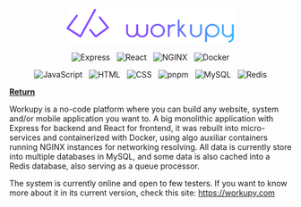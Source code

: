<p align="center">
  <img
    src="https://github.com/Mestre-Tramador/Mestre-Tramador/blob/main/assets/data/professional/projects/Workupy/logo.png"
    alt="Workupy logo"
    width="300"
    height="61"
  />
</p>

<p align="center">
  <img
    src="https://cdn.jsdelivr.net/gh/devicons/devicon@latest/icons/express/express-original.svg"
    alt="Express"
    width="96"
    height="96"
  />
  &nbsp;
  <img
    src="https://cdn.jsdelivr.net/gh/devicons/devicon@latest/icons/react/react-original.svg"
    alt="React"
    width="96"
    height="96"
  />
  &nbsp;
  <img
    src="https://cdn.jsdelivr.net/gh/devicons/devicon@latest/icons/nginx/nginx-original.svg"
    alt="NGINX"
    width="96"
    height="96"
  />
  &nbsp;
  <img
    src="https://cdn.jsdelivr.net/gh/devicons/devicon@latest/icons/docker/docker-original.svg"
    alt="Docker"
    width="96"
    height="96"
  />
</p>

<p align="center">
  <img
    src="https://cdn.jsdelivr.net/gh/devicons/devicon@latest/icons/javascript/javascript-original.svg"
    alt="JavaScript"
    width="64"
    height="64"
  />
  &nbsp;
  <img
    src="https://cdn.jsdelivr.net/gh/devicons/devicon@latest/icons/html5/html5-original.svg"
    alt="HTML"
    width="64"
    height="64"
  />
  &nbsp;
  <img
    src="https://cdn.jsdelivr.net/gh/devicons/devicon@latest/icons/css3/css3-original.svg"
    alt="CSS"
    width="64"
    height="64"
  />
  &nbsp;
  <img
    src="https://cdn.jsdelivr.net/gh/devicons/devicon@latest/icons/pnpm/pnpm-original.svg"
    alt="pnpm"
    width="64"
    height="64"
  />
  &nbsp;
  <img
    src="https://cdn.jsdelivr.net/gh/devicons/devicon@latest/icons/mysql/mysql-original-wordmark.svg"
    alt="MySQL"
    width="64"
    height="64"
  />
  &nbsp;
  <img
    src="https://cdn.jsdelivr.net/gh/devicons/devicon@latest/icons/redis/redis-original.svg"
    alt="Redis"
    width="64"
    height="64"
  />
</p>

**[Return][back]**

Workupy is a no-code platform where you can build any website, system and/or mobile application you want
to. A big monolithic application with Express for backend and React for frontend, it was rebuilt into
micro-services and containerized with Docker, using algo auxiliar containers running NGINX instances
for networking resolving. All data is currently store into multiple databases in MySQL, and some data
is also cached into a Redis database, also serving as a queue processor.

The system is currently online and open to few testers. If you want to know more about it in its current
version, check this site: <https://workupy.com>

<!--                              WHY THE REFERENCES IN ENGLISH?                               -->
<!-- You'll notice that the below references are in English.                                   -->
<!-- It was done this way so the exact hyperlinks among all languages can easily identifiable. -->
[back]: ../README.EN.md
